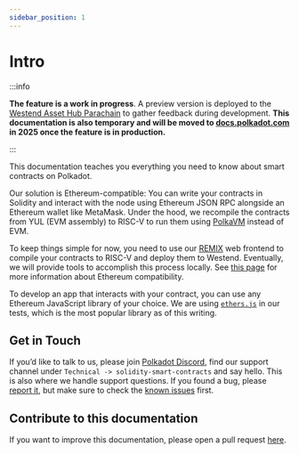 ```yaml
---
sidebar_position: 1
---
```


# Intro

:::info

**The feature is a work in progress**. A preview version is deployed to the [Westend Asset Hub Parachain](https://wiki.polkadot.network/docs/maintain-networks#westend-asset-hub)
to gather feedback during development. **This documentation is also temporary and will be moved to [docs.polkadot.com](https://docs.polkadot.com/) in 2025 once the feature is in production.**

:::

This documentation teaches you everything you need to know about smart contracts on Polkadot.

Our solution is Ethereum-compatible: You can write your contracts in Solidity and interact with the node
using Ethereum JSON RPC alongside an Ethereum wallet like MetaMask. Under the hood, we recompile the
contracts from YUL (EVM assembly) to RISC-V to run them using [PolkaVM](https://wiki.polkadot.network/docs/learn-jam-chain#polkadot-virtual-machine-pvm) instead of EVM.

To keep things simple for now, you need to use our [REMIX](https://remix.polkadot.io) web frontend to compile
your contracts to RISC-V and deploy them to Westend. Eventually, we will provide tools to accomplish this process locally. See [this page](https://contracts.polkadot.io/differences_to_eth) for more information about Ethereum compatibility.

To develop an app that interacts with your contract, you can use any Ethereum JavaScript library of your choice. We
are using [`ethers.js`](https://ethers.org) in our tests, which is the most popular library as of this writing.

## Get in Touch

If you’d like to talk to us, please join [Polkadot Discord](https://discord.gg/polkadot), find our support channel under `Technical -> solidity-smart-contracts` and say hello.
This is also where we handle support questions. If you found a bug, please [report it](https://github.com/paritytech/contract-issues),
but make sure to check the [known issues](/known_issues) first.

## Contribute to this documentation

If you want to improve this documentation, please open a pull request [here](https://github.com/paritytech/contract-docs).
